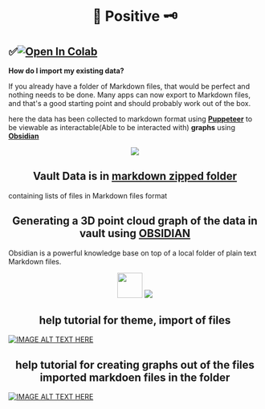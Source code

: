 # <div align="center">🍧  Positive  🗝️</div>
## <div align="left">✅<a href="https://colab.research.google.com/github/1kaiser/Positive/blob/main/%F0%9F%98%8ETestDough%E2%9C%A8.ipynb" target="_parent"><img src="https://colab.research.google.com/assets/colab-badge.svg" alt="Open In Colab"/></a>
</div>


**How do I import my existing data?**
  
  
If you already have a folder of Markdown files, that would be perfect and nothing needs to be done.
Many apps can now export to Markdown files, and that's a good starting point and should probably work out of the box.


here the data has been collected to markdown format using [**Puppeteer**][3] to be viewable as interactable(Able to be interacted with) **graphs** using [**Obsidian**][1]
 <p align="center">
 <img src="https://obsidian.md/images/screenshot.png">
  </p>
  
  
## <div align="center">Vault Data is in [markdown zipped folder][2]</div>
[2]: https://github.com/1kaiser/Positive/blob/main/20220313.zip
[3]: https://github.com/puppeteer/puppeteer
  containing lists of files in Markdown files format

## <div align="center">Generating a 3D point cloud graph of the data in vault using [OBSIDIAN][1]</div>
[1]: https://obsidian.md
  
  
<div align="Centre">Obsidian is a powerful knowledge base on top of a local folder of plain text Markdown files.

</div>
  
  <p align="center">
  
  <img width="50" src="https://pbs.twimg.com/profile_images/1269490744609341442/MaweGLMN_400x400.png">
  
  
  <img src="https://obsidian.md/images/screenshot.png">
  </p>
  
  
 ## <div align="center">help tutorial for theme, import of files</div>
  

  [![IMAGE ALT TEXT HERE](https://img.youtube.com/vi/1qB2-ciYlt4/0.jpg)](https://www.youtube.com/watch?v=1qB2-ciYlt4)

  
 ## <div align="center">help tutorial for creating graphs out of the files imported markdoen files in the folder</div>
  
  [![IMAGE ALT TEXT HERE](https://img.youtube.com/vi/ziKGWtlmaFo/0.jpg)](https://www.youtube.com/watch?v=ziKGWtlmaFo)

  
